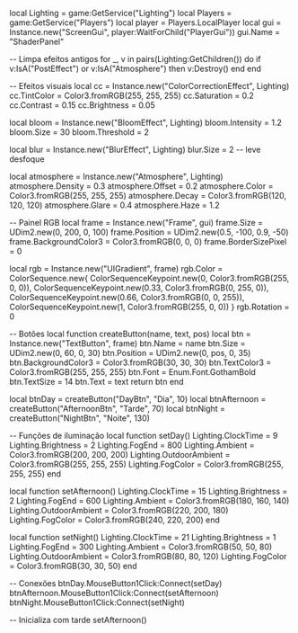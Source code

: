 local Lighting = game:GetService("Lighting")
local Players = game:GetService("Players")
local player = Players.LocalPlayer
local gui = Instance.new("ScreenGui", player:WaitForChild("PlayerGui"))
gui.Name = "ShaderPanel"

-- Limpa efeitos antigos
for _, v in pairs(Lighting:GetChildren()) do
    if v:IsA("PostEffect") or v:IsA("Atmosphere") then v:Destroy() end
end

-- Efeitos visuais
local cc = Instance.new("ColorCorrectionEffect", Lighting)
cc.TintColor = Color3.fromRGB(255, 255, 255)
cc.Saturation = 0.2
cc.Contrast = 0.15
cc.Brightness = 0.05

local bloom = Instance.new("BloomEffect", Lighting)
bloom.Intensity = 1.2
bloom.Size = 30
bloom.Threshold = 2

local blur = Instance.new("BlurEffect", Lighting)
blur.Size = 2 -- leve desfoque

local atmosphere = Instance.new("Atmosphere", Lighting)
atmosphere.Density = 0.3
atmosphere.Offset = 0.2
atmosphere.Color = Color3.fromRGB(255, 255, 255)
atmosphere.Decay = Color3.fromRGB(120, 120, 120)
atmosphere.Glare = 0.4
atmosphere.Haze = 1.2

-- Painel RGB
local frame = Instance.new("Frame", gui)
frame.Size = UDim2.new(0, 200, 0, 100)
frame.Position = UDim2.new(0.5, -100, 0.9, -50)
frame.BackgroundColor3 = Color3.fromRGB(0, 0, 0)
frame.BorderSizePixel = 0

local rgb = Instance.new("UIGradient", frame)
rgb.Color = ColorSequence.new{
    ColorSequenceKeypoint.new(0, Color3.fromRGB(255, 0, 0)),
    ColorSequenceKeypoint.new(0.33, Color3.fromRGB(0, 255, 0)),
    ColorSequenceKeypoint.new(0.66, Color3.fromRGB(0, 0, 255)),
    ColorSequenceKeypoint.new(1, Color3.fromRGB(255, 0, 0))
}
rgb.Rotation = 0

-- Botões
local function createButton(name, text, pos)
    local btn = Instance.new("TextButton", frame)
    btn.Name = name
    btn.Size = UDim2.new(0, 60, 0, 30)
    btn.Position = UDim2.new(0, pos, 0, 35)
    btn.BackgroundColor3 = Color3.fromRGB(30, 30, 30)
    btn.TextColor3 = Color3.fromRGB(255, 255, 255)
    btn.Font = Enum.Font.GothamBold
    btn.TextSize = 14
    btn.Text = text
    return btn
end

local btnDay = createButton("DayBtn", "Dia", 10)
local btnAfternoon = createButton("AfternoonBtn", "Tarde", 70)
local btnNight = createButton("NightBtn", "Noite", 130)

-- Funções de iluminação
local function setDay()
    Lighting.ClockTime = 9
    Lighting.Brightness = 2
    Lighting.FogEnd = 800
    Lighting.Ambient = Color3.fromRGB(200, 200, 200)
    Lighting.OutdoorAmbient = Color3.fromRGB(255, 255, 255)
    Lighting.FogColor = Color3.fromRGB(255, 255, 255)
end

local function setAfternoon()
    Lighting.ClockTime = 15
    Lighting.Brightness = 2
    Lighting.FogEnd = 600
    Lighting.Ambient = Color3.fromRGB(180, 160, 140)
    Lighting.OutdoorAmbient = Color3.fromRGB(220, 200, 180)
    Lighting.FogColor = Color3.fromRGB(240, 220, 200)
end

local function setNight()
    Lighting.ClockTime = 21
    Lighting.Brightness = 1
    Lighting.FogEnd = 300
    Lighting.Ambient = Color3.fromRGB(50, 50, 80)
    Lighting.OutdoorAmbient = Color3.fromRGB(80, 80, 120)
    Lighting.FogColor = Color3.fromRGB(30, 30, 50)
end

-- Conexões
btnDay.MouseButton1Click:Connect(setDay)
btnAfternoon.MouseButton1Click:Connect(setAfternoon)
btnNight.MouseButton1Click:Connect(setNight)

-- Inicializa com tarde
setAfternoon()